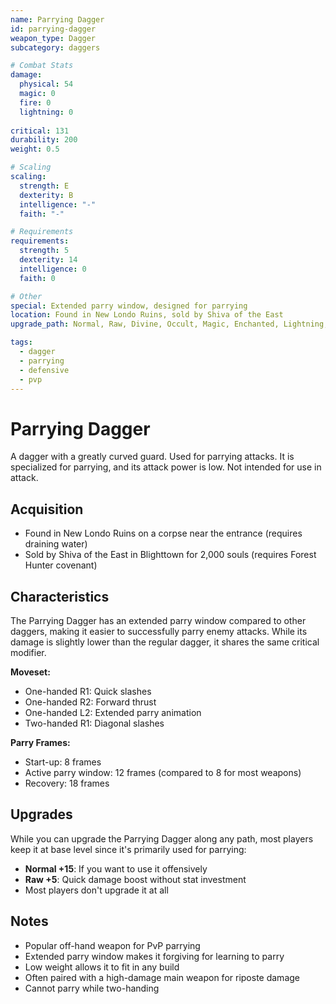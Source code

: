 ```yaml
---
name: Parrying Dagger
id: parrying-dagger
weapon_type: Dagger
subcategory: daggers

# Combat Stats
damage:
  physical: 54
  magic: 0
  fire: 0
  lightning: 0
  
critical: 131
durability: 200
weight: 0.5

# Scaling
scaling:
  strength: E
  dexterity: B
  intelligence: "-"
  faith: "-"

# Requirements
requirements:
  strength: 5
  dexterity: 14
  intelligence: 0
  faith: 0

# Other
special: Extended parry window, designed for parrying
location: Found in New Londo Ruins, sold by Shiva of the East
upgrade_path: Normal, Raw, Divine, Occult, Magic, Enchanted, Lightning, Crystal, Fire, Chaos

tags:
  - dagger
  - parrying
  - defensive
  - pvp
---
```


# Parrying Dagger

A dagger with a greatly curved guard. Used for parrying attacks. It is specialized for parrying, and its attack power is low. Not intended for use in attack.

## Acquisition
- Found in New Londo Ruins on a corpse near the entrance (requires draining water)
- Sold by Shiva of the East in Blighttown for 2,000 souls (requires Forest Hunter covenant)

## Characteristics
The Parrying Dagger has an extended parry window compared to other daggers, making it easier to successfully parry enemy attacks. While its damage is slightly lower than the regular dagger, it shares the same critical modifier.

**Moveset:**
- One-handed R1: Quick slashes
- One-handed R2: Forward thrust
- One-handed L2: Extended parry animation
- Two-handed R1: Diagonal slashes

**Parry Frames:**
- Start-up: 8 frames
- Active parry window: 12 frames (compared to 8 for most weapons)
- Recovery: 18 frames

## Upgrades
While you can upgrade the Parrying Dagger along any path, most players keep it at base level since it's primarily used for parrying:
- **Normal +15**: If you want to use it offensively
- **Raw +5**: Quick damage boost without stat investment
- Most players don't upgrade it at all

## Notes
- Popular off-hand weapon for PvP parrying
- Extended parry window makes it forgiving for learning to parry
- Low weight allows it to fit in any build
- Often paired with a high-damage main weapon for riposte damage
- Cannot parry while two-handing